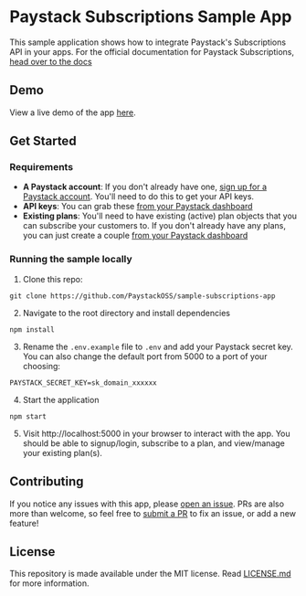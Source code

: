 # Paystack Subscriptions Sample App

This sample application shows how to integrate Paystack's Subscriptions API in your apps. For the official documentation for Paystack Subscriptions, [head over to the docs](https://paystack.com/docs/payments/subscriptions)


## Demo

View a live demo of the app [here](https://codesandbox.io/p/github/PaystackOSS/sample-subscriptions-app/draft/condescending-borg). 

## Get Started

### Requirements
- **A Paystack account**: If you don't already have one, [sign up for a Paystack account](https://dashboard.paystack.com/#/signup). You'll need to do this to get your API keys.
- **API keys**: You can grab these [from your Paystack dashboard](https://dashboard.paystack.com/#/settings/developers)
- **Existing plans**: You'll need to have existing (active) plan objects that you can subscribe your customers to. If you don't already have any plans, you can just create a couple [from your Paystack dashboard](https://dashboard.paystack.com/#/plans?status=active)

### Running the sample locally

1. Clone this repo:
```
git clone https://github.com/PaystackOSS/sample-subscriptions-app
```

2. Navigate to the root directory and install dependencies
```
npm install
```

3. Rename the `.env.example` file to `.env` and add your Paystack secret key. You can also change the default port from 5000 to a port of your choosing:

```
PAYSTACK_SECRET_KEY=sk_domain_xxxxxx
```

4. Start the application

```
npm start
```

5. Visit http://localhost:5000 in your browser to interact with the app. You should be able to signup/login, subscribe to a plan, and view/manage your existing plan(s).



## Contributing
If you notice any issues with this app, please [open an issue](https://github.com/PaystackOSS/sample-subscriptions-app/issues/new). PRs are also more than welcome, so feel free to [submit a PR](https://github.com/PaystackOSS/sample-subscriptions-app/compare) to fix an issue, or add a new feature!

## License

This repository is made available under the MIT license. Read [LICENSE.md](https://github.com/PaystackOSS/sample-subscriptions-app/blob/master/LICENSE.md) for more information.

